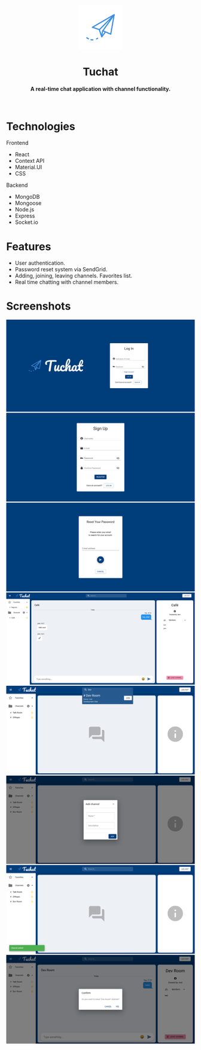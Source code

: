 <p align="center">
    <img width="120" src="./static/logo.png">
</p>
<h1 align="center"> Tuchat</h1>
<h4 align="center">
  A real-time chat application with channel functionality.
</h4>
<br />

# Technologies

Frontend

- React
- Context API
- Material.UI
- CSS

Backend

- MongoDB
- Mongoose
- Node.js
- Express
- Socket&#46;io

# Features

- User authentication.
- Password reset system via SendGrid.
- Adding, joining, leaving channels. Favorites list.
- Real time chatting with channel members.

# Screenshots

<div align="center"> 
    <img src="./static/tuchat-login.png">
    <img src="./static/register.png">
    <img src="./static/forgot.png">
    <img src="./static/tuchat-home.png">
    <img src="./static/search.png">
    <img src="./static/add.png">
    <img src="./static/added.png">
    <img src="./static/leave.png">
</div>
